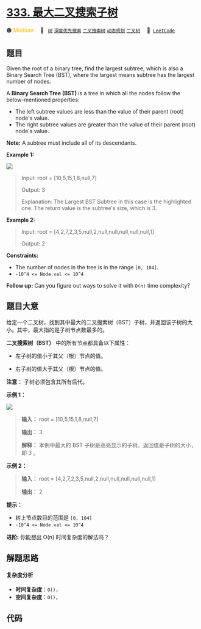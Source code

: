 # [333. 最大二叉搜索子树](https://leetcode.com/problems/largest-bst-subtree)

🟠 <font color=#ffb800>Medium</font>&emsp; 🔖&ensp; [`树`](/tag/tree.md) [`深度优先搜索`](/tag/depth-first-search.md) [`二叉搜索树`](/tag/binary-search-tree.md) [`动态规划`](/tag/dynamic-programming.md) [`二叉树`](/tag/binary-tree.md)&emsp; 🔗&ensp;[`LeetCode`](https://leetcode.com/problems/largest-bst-subtree)

## 题目

Given the root of a binary tree, find the largest subtree, which is also a
Binary Search Tree (BST), where the largest means subtree has the largest
number of nodes.

A **Binary Search Tree (BST)** is a tree in which all the nodes follow the
below-mentioned properties:

  * The left subtree values are less than the value of their parent (root) node's value.
  * The right subtree values are greater than the value of their parent (root) node's value.

**Note:** A subtree must include all of its descendants.



**Example 1:**

**![](https://fastly.jsdelivr.net/gh/doocs/leetcode@main/solution/0300-0399/0333.Largest%20BST%20Subtree/images/tmp.jpg)**

> Input: root = [10,5,15,1,8,null,7]
> 
> Output: 3
> 
> Explanation: The Largest BST Subtree in this case is the highlighted one. The return value is the subtree's size, which is 3.

**Example 2:**

> Input: root = [4,2,7,2,3,5,null,2,null,null,null,null,null,1]
> 
> Output: 2

**Constraints:**

  * The number of nodes in the tree is in the range `[0, 104]`.
  * `-10^4 <= Node.val <= 10^4`



**Follow up:** Can you figure out ways to solve it with `O(n)` time
complexity?


## 题目大意

给定一个二叉树，找到其中最大的二叉搜索树（BST）子树，并返回该子树的大小。其中，最大指的是子树节点数最多的。

**二叉搜索树（BST）** 中的所有节点都具备以下属性：

  * 左子树的值小于其父（根）节点的值。

  * 右子树的值大于其父（根）节点的值。

**注意：** 子树必须包含其所有后代。



**示例 1：**

**![](https://fastly.jsdelivr.net/gh/doocs/leetcode@main/solution/0300-0399/0333.Largest%20BST%20Subtree/images/tmp.jpg)**

> 
> 
> 
> 
> 
> **输入：** root = [10,5,15,1,8,null,7]
> 
> **输出：** 3
> 
> **解释：** 本例中最大的 BST 子树是高亮显示的子树。返回值是子树的大小，即 3 。

**示例 2：**

> 
> 
> 
> 
> 
> **输入：** root = [4,2,7,2,3,5,null,2,null,null,null,null,null,1]
> 
> **输出：** 2
> 
> 



**提示：**

  * 树上节点数目的范围是 `[0, 104]`
  * `-10^4 <= Node.val <= 10^4`



**进阶:**   你能想出 O(n) 时间复杂度的解法吗？


## 解题思路

#### 复杂度分析

- **时间复杂度**：`O()`，
- **空间复杂度**：`O()`，

## 代码

```javascript

```
